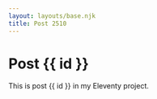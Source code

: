 ```yaml
---
layout: layouts/base.njk
title: Post 2510
---
```


# Post {{ id }}

This is post {{ id }} in my Eleventy project.
